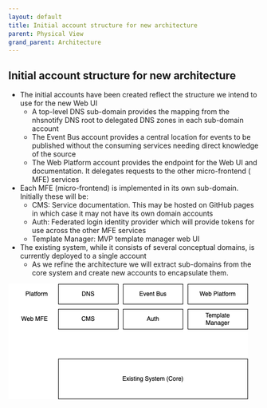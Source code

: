 ```yaml
---
layout: default
title: Initial account structure for new architecture
parent: Physical View
grand_parent: Architecture
---
```


## Initial account structure for new architecture

* The initial accounts have been created reflect the structure we
  intend to use for the new Web UI
  * A top-level DNS sub-domain provides the mapping from the nhsnotify
    DNS root to delegated DNS zones in each sub-domain account
  * The Event Bus account provides a central location for events to be
    published without the consuming services needing direct knowledge
    of the source
  * The Web Platform account provides the endpoint for the Web UI and
    documentation. It delegates requests to the other micro-frontend (
    MFE) services
* Each MFE (micro-frontend) is implemented in its own sub-domain.
  Initially these will be:
  * CMS: Service documentation. This may be hosted on GitHub pages in
    which case it may not have its own domain accounts
  * Auth: Federated login identity provider which will provide tokens
    for use across the other MFE services
  * Template Manager: MVP template manager web UI
* The existing system, while it consists of several conceptual
  domains, is currently deployed to a single account
  * As we refine the architecture we will extract sub-domains from the
    core system and create new accounts to encapsulate them.

![NHS Notify Domains](assets/Domains.drawio.png)

